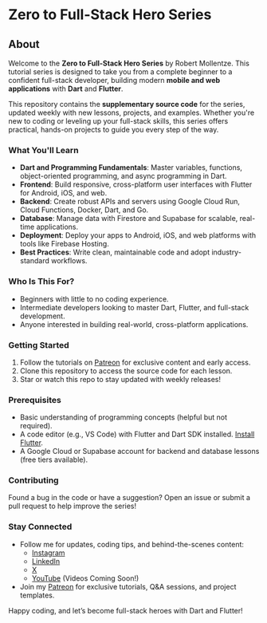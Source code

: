 # Zero to Full-Stack Hero Series

## About

Welcome to the **Zero to Full-Stack Hero Series** by Robert Mollentze. This tutorial series is designed to take you from a complete beginner to a confident full-stack developer, building modern **mobile and web applications** with **Dart** and **Flutter**.

This repository contains the **supplementary source code** for the series, updated weekly with new lessons, projects, and examples. Whether you're new to coding or leveling up your full-stack skills, this series offers practical, hands-on projects to guide you every step of the way.

### What You'll Learn

- **Dart and Programming Fundamentals**: Master variables, functions, object-oriented programming, and async programming in Dart.
- **Frontend**: Build responsive, cross-platform user interfaces with Flutter for Android, iOS, and web.
- **Backend**: Create robust APIs and servers using Google Cloud Run, Cloud Functions, Docker, Dart, and Go.
- **Database**: Manage data with Firestore and Supabase for scalable, real-time applications.
- **Deployment**: Deploy your apps to Android, iOS, and web platforms with tools like Firebase Hosting.
- **Best Practices**: Write clean, maintainable code and adopt industry-standard workflows.

### Who Is This For?

- Beginners with little to no coding experience.
- Intermediate developers looking to master Dart, Flutter, and full-stack development.
- Anyone interested in building real-world, cross-platform applications.

### Getting Started

1. Follow the tutorials on [Patreon](https://www.patreon.com/t0mb3rr) for exclusive content and early access.
2. Clone this repository to access the source code for each lesson.
3. Star or watch this repo to stay updated with weekly releases!

### Prerequisites

- Basic understanding of programming concepts (helpful but not required).
- A code editor (e.g., VS Code) with Flutter and Dart SDK installed. [Install Flutter](https://flutter.dev/docs/get-started/install).
- A Google Cloud or Supabase account for backend and database lessons (free tiers available).

### Contributing

Found a bug in the code or have a suggestion? Open an issue or submit a pull request to help improve the series!

### Stay Connected

- Follow me for updates, coding tips, and behind-the-scenes content:
  - [Instagram](https://www.instagram.com/dev_cetera)
  - [LinkedIn](https://www.linkedin.com/in/t0mb3rr/)
  - [X](https://x.com/dev_cetera)
  - [YouTube](https://www.youtube.com/channel/UC7NcCYhraEJrId6t99kgFHA) (Videos Coming Soon!)
- Join my [Patreon](https://www.patreon.com/t0mb3rr) for exclusive tutorials, Q&A sessions, and project templates.

Happy coding, and let’s become full-stack heroes with Dart and Flutter!
